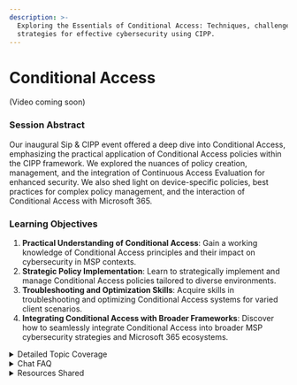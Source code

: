 ```yaml
---
description: >-
  Exploring the Essentials of Conditional Access: Techniques, challenges, and
  strategies for effective cybersecurity using CIPP.
---
```


# Conditional Access

(Video coming soon)

### Session Abstract

Our inaugural Sip & CIPP event offered a deep dive into Conditional Access, emphasizing the practical application of Conditional Access policies within the CIPP framework. We explored the nuances of policy creation, management, and the integration of Continuous Access Evaluation for enhanced security. We also shed light on device-specific policies, best practices for complex policy management, and the interaction of Conditional Access with Microsoft 365.

### Learning Objectives

1. **Practical Understanding of Conditional Access**: Gain a working knowledge of Conditional Access principles and their impact on cybersecurity in MSP contexts.
2. **Strategic Policy Implementation**: Learn to strategically implement and manage Conditional Access policies tailored to diverse environments.
3. **Troubleshooting and Optimization Skills**: Acquire skills in troubleshooting and optimizing Conditional Access systems for varied client scenarios.
4. **Integrating Conditional Access with Broader Frameworks**: Discover how to seamlessly integrate Conditional Access into broader MSP cybersecurity strategies and Microsoft 365 ecosystems.

<details>

<summary>Detailed Topic Coverage</summary>

**Overview of Conditional Access**

* **Fundamental Principles**: Conditional Access is not processed like firewall rules; it's evaluated as one combined policy after login, prioritizing deny rules over allow rules.
* **Policy Evaluation Mechanics**: Policies are merged into a single evaluation block to determine access, emphasizing the importance of strategic policy design.

**Implementation Strategies**

* **Policy Creation and Management**: Discussion on creating and managing Conditional Access policies, focusing on best practices for implementation.
* **License Requirements**: Emphasis on the necessity of appropriate licensing (e.g., P1 licenses) for each user to utilize Conditional Access features.

**Continuous Access Evaluation**

* **Significance and Activation**: Continuous Access Evaluation is a key feature for maintaining security, constantly reevaluating access tokens to enhance protection.
* **Location-Based Policies**: Implementing policies that react to IP address changes, requiring immediate reauthentication, thus countering phishing and token theft.

**Device and User-Specific Policies**

* **Device-Based Filtering**: Strategies for applying policies based on device type and platform, with special considerations for mobile devices to avoid frequent reauthentication.
* **Custom Conditions for Access**: The use of custom conditions to define access policies, such as filtering for specific device platforms or excluding mobile devices to reduce unnecessary access challenges.

**Policy Complexity and Best Practices**

* **Combining Multiple Policies**: Challenges and strategies in managing complex policy structures, ensuring that the combined result of all policies aligns with the intended security posture.
* **Best Practices in Policy Design**: Recommendations on excluding service provider policies and creating targeted policies for better management and security outcomes.

**Integration with Microsoft 365 and CIPP**

* **CIPP and Microsoft 365 Synergy**: Discussing the integration and cooperative functionality between Conditional Access policies and Microsoft 365, including the impact on applications like Outlook on different operating systems.
* **CIPP for Policy Management**: Utilizing CIPP to control and streamline Conditional Access policy implementation and management across different user scenarios.

</details>

<details>

<summary>Chat FAQ</summary>

**Q: Is the Continuous Access Evaluation feature coming to anything but P2?**

**A:** The feature is actually a P1 feature and is currently active for all users who are using security defaults. This applies to anyone, even without a P1 license, as long as security defaults are enabled​​.

**Q: Now that Microsoft is pushing automatic CA policies, do CA policies require security defaults being turned off?**

**A:** When using Conditional Access MFA, it's recommended to disable per-user MFA. If per-user MFA is employed, your Conditional Access policies will be ignored and not used for any evaluation, leading to each logon being a per-user MFA logon​​.

**Q: What to do with mailboxes configured with a license and login but used by multiple users?**

**A:** The recommendation is to stop using individual credentials for shared mailboxes. Instead, grant full access permissions to users for the mailbox, allowing them to log in using their own credentials and MFA. It's also advised to encourage the use of the Outlook app on iOS for better functionality and security​​.

**Q: How can we avoid 'pass the cookie' attacks even with Conditional Access and MFA enabled?**

**A:** Use Continuous Access evaluation with strictly enforced location policies. This approach, combined with excluding mobile devices from certain conditions, can effectively prevent 'pass the cookie' attacks. Additionally, always revoke all session tokens if a user is compromised​​.

**Q: If a login occurs before a policy is set to "on" and a new policy is enabled that would block the user, will the session survive until a new token is needed?**

**A:** Yes, the session will survive unless Continuous Access Evaluation is enabled. In those cases, every time a token is used, it is re-evaluated

**Q: When excluding the service provider in Conditional Access policies, do you mean the GDAP groups or a specific object?**

**A:** You need to exclude the tenant ID of the organization. It's recommended to enter the tenant ID as it never changes, although you can also use the domain name. Additionally, using a temporary access password for the 'break glass' account is a good practice​​.

**Q: Will the 'What If' tool in Conditional Access only evaluate policies that are active?**

**A:** Yes, the 'What If' tool will only evaluate policies that are currently active or in report-only mode. Policies in off mode are not evaluated against​​.

**Q: Where can I find more information on the compliant network locations preview?**

**A:** Microsoft's documentation is the best place to start, though it might not be fully updated. A recommended resource is the blog by Meryl Fernando, a Microsoft employee with expertise in conditional access, available at merrill.net​​.

**Q: What's the ETA for full GDAP vs GA account?**

**A:** The transition to GDAP is ongoing, with workloads and capabilities rapidly expanding. Everything that was possible under DAP should now be available in GDAP, though it might take some time to have all the required access without any excess​​.

**Q: For scenarios needing a 'break glass' GA access, what is being done to address this?**

**A:** In cases where a global administrator account is still required, a solution being tested involves creating temporary global administrators and removing them at a later date, providing just-in-time access​​.

**Q: How can we assign subsite permissions if we can't access the SharePoint site?**

**A:** The solution is to use PowerShell. You will need to know the exact path of what you're applying the permissions to​​.

**Q: How many accounts can one FIDO key secure, especially for MSPs with multiple fully managed customers?**

**A:** The number of accounts a FIDO key can secure depends on the key itself. Some keys may have a limit, like 25 accounts, but others might not have a specific limit. It varies based on the type of FIDO key used​​.

**Q: What about mobile devices in regards to Continuous Access? How to prevent it from affecting iOS and Android Outlook users?**

**A:** To prevent Continuous Access policies from affecting mobile devices, set the policy to apply only to specific OS's such as Windows, macOS, and Linux. This way, mobile devices that constantly change locations won't be unduly affected​​.

</details>

<details>

<summary>Resources Shared</summary>

1. [**How many accounts can I register my YubiKey with?**](https://support.yubico.com/hc/en-us/articles/360013790319-How-many-accounts-can-I-register-my-YubiKey-with-)**:** A resource from Yubico detailing the account limits for YubiKeys, especially relevant for understanding the capacity and limitations of YubiKeys for TOTP.
2. [**Merill's Identity Insights**](https://merill.net/)**:** Ramblings of an Identity Microsoftie by Merill Fernando, offering insights into identity management and Microsoft-related identity solutions. (Bonus: Merill's [Entra Discord](https://discord.gg/UYPgJZHqtP) for community discussions)
3. [**CIPP Conditional Access Setup**](https://docs.cipp.app/setup/installation/conditionalaccess)**:** Guidance on setting up Conditional Access policies for CIPP, providing best practices and step-by-step instructions.
4. [**Microsoft Entra Blog Post**](https://techcommunity.microsoft.com/t5/microsoft-entra-azure-ad-blog/microsoft-entra-expands-into-security-service-edge-with-two-new/ba-p/3847829)**:** Official Microsoft announcement about Microsoft Entra Internet Access and Microsoft Entra Private Access, expanding into Security Service Edge solutions.
5. [**Stop hackers from stealing your Microsoft 365 user's passwords**](https://www.youtube.com/watch?v=tI1bdVohOK8)**:** A video by Merill Fernando providing a live example of evilnginx and its implications for Microsoft 365 password security.

</details>
